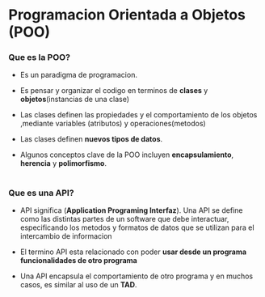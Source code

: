 # Programacion Orientada a Objetos (POO)

### Que es la POO?

* Es un paradigma de programacion.

* Es pensar y organizar el codigo en terminos de __clases__ y __objetos__(instancias de una clase)

* Las clases definen las propiedades y el comportamiento de los objetos ,mediante variables (atributos) y operaciones(metodos)

* Las clases definen __nuevos tipos de datos__.

* Algunos conceptos clave de la POO incluyen __encapsulamiento__,
__herencia__ y __polimorfismo__.

#

### Que es una API?

* API significa (__Application Programing Interfaz__). Una API se define como las distintas partes de un software que debe interactuar, especificando los metodos y formatos de datos que se utilizan para el intercambio de informacion

* El termino API esta relacionado con poder __usar desde un programa funcionalidades de otro programa__

* Una API encapsula el comportamiento de otro programa y en muchos casos, es similar al uso de un __TAD__.
